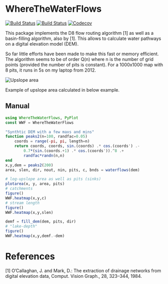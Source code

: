 # WhereTheWaterFlows

<!-- [![Stable](https://img.shields.io/badge/docs-stable-blue.svg)](https://mauro3.github.io/WhereTheWaterFlows.jl/stable) -->
<!-- [![Dev](https://img.shields.io/badge/docs-dev-blue.svg)](https://mauro3.github.io/WhereTheWaterFlows.jl/dev) -->
[![Build Status](https://travis-ci.org/mauro3/WhereTheWaterFlows.jl.svg?branch=master)](https://travis-ci.org/mauro3/WhereTheWaterFlows.jl)
[![Build Status](https://ci.appveyor.com/api/projects/status/github/mauro3/WhereTheWaterFlows.jl?svg=true)](https://ci.appveyor.com/project/mauro3/WhereTheWaterFlows-jl)
[![Codecov](https://codecov.io/gh/mauro3/WhereTheWaterFlows.jl/branch/master/graph/badge.svg)](https://codecov.io/gh/mauro3/WhereTheWaterFlows.jl)
<!-- [![Coveralls](https://coveralls.io/repos/github/mauro3/WhereTheWaterFlows.jl/badge.svg?branch=master)](https://coveralls.io/github/mauro3/WhereTheWaterFlows.jl?branch=master) -->
<!-- [![Build Status](https://api.cirrus-ci.com/github/mauro3/WhereTheWaterFlows.jl.svg)](https://cirrus-ci.com/github/mauro3/WhereTheWaterFlows.jl) -->

This package implements the D8 flow routing algorithm [1] as well as a
basin-filling algorithm, also by [1]. This allows to calculate water
pathways on a digital elevation model (DEM).

So far little efforts have been made to make this fast or memory
efficient.  The algorithm seems to be of order Q(n) where n is the
number of grid points (provided the number of pits is constant).  For
a 1000x1000 map with 8 pits, it runs in 5s on my laptop from 2012.

![Upslope area](https://user-images.githubusercontent.com/4098145/67853636-e319b880-fb06-11e9-933d-9f55ace99ce1.png)

Example of upslope area calculated in below example.

## Manual

```julia
using WhereTheWaterFlows, PyPlot
const WWF = WhereTheWaterFlows

"Synthtic DEM with a few maxs and mins"
function peaks2(n=100, randfac=0.05)
    coords = range(-pi, pi, length=n)
    return coords, coords, sin.(coords) .* cos.(coords') .-
        0.7*(sin.(coords.+1) .* cos.(coords')).^8 .+
        randfac*randn(n,n)
end
x,y,dem = peaks2(200)
area, slen, dir, nout, nin, pits, c, bnds = waterflows(dem)

# log-upslope area as well as pits (sinks)
plotarea(x, y, area, pits)
# catchments
figure()
WWF.heatmap(x,y,c)
# stream length
figure()
WWF.heatmap(x,y,slen)

demf = fill_dem(dem, pits, dir)
# "lake-depth"
figure()
WWF.heatmap(x,y,demf.-dem)
```

# References
[1] O’Callaghan, J. and Mark, D.: The extraction of drainage networks
    from digital elevation data, Comput. Vision Graph., 28, 323–344,
    1984.
